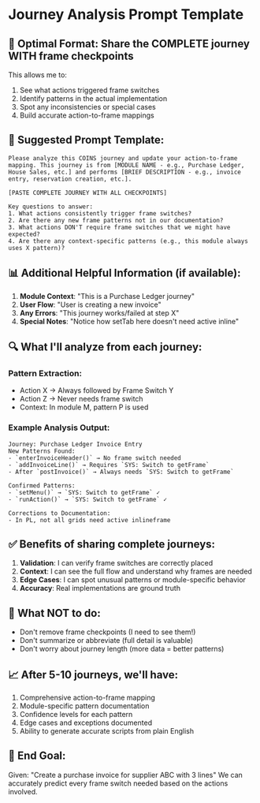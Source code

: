 # Journey Analysis Prompt Template

## 🎯 Optimal Format: Share the COMPLETE journey WITH frame checkpoints

This allows me to:
1. See what actions triggered frame switches
2. Identify patterns in the actual implementation
3. Spot any inconsistencies or special cases
4. Build accurate action-to-frame mappings

## 📝 Suggested Prompt Template:

```
Please analyze this COINS journey and update your action-to-frame mapping. This journey is from [MODULE NAME - e.g., Purchase Ledger, House Sales, etc.] and performs [BRIEF DESCRIPTION - e.g., invoice entry, reservation creation, etc.].

[PASTE COMPLETE JOURNEY WITH ALL CHECKPOINTS]

Key questions to answer:
1. What actions consistently trigger frame switches?
2. Are there any new frame patterns not in our documentation?
3. What actions DON'T require frame switches that we might have expected?
4. Are there any context-specific patterns (e.g., this module always uses X pattern)?
```

## 📊 Additional Helpful Information (if available):

1. **Module Context**: "This is a Purchase Ledger journey"
2. **User Flow**: "User is creating a new invoice"
3. **Any Errors**: "This journey works/failed at step X"
4. **Special Notes**: "Notice how setTab here doesn't need active inline"

## 🔍 What I'll analyze from each journey:

### Pattern Extraction:
- Action X → Always followed by Frame Switch Y
- Action Z → Never needs frame switch
- Context: In module M, pattern P is used

### Example Analysis Output:
```
Journey: Purchase Ledger Invoice Entry
New Patterns Found:
- `enterInvoiceHeader()` → No frame switch needed
- `addInvoiceLine()` → Requires `SYS: Switch to getFrame`
- After `postInvoice()` → Always needs `SYS: Switch to getFrame`

Confirmed Patterns:
- `setMenu()` → `SYS: Switch to getFrame` ✓
- `runAction()` → `SYS: Switch to getFrame` ✓

Corrections to Documentation:
- In PL, not all grids need active inlineframe
```

## ✅ Benefits of sharing complete journeys:

1. **Validation**: I can verify frame switches are correctly placed
2. **Context**: I can see the full flow and understand why frames are needed
3. **Edge Cases**: I can spot unusual patterns or module-specific behavior
4. **Accuracy**: Real implementations are ground truth

## 🚫 What NOT to do:

- Don't remove frame checkpoints (I need to see them!)
- Don't summarize or abbreviate (full detail is valuable)
- Don't worry about journey length (more data = better patterns)

## 📈 After 5-10 journeys, we'll have:

1. Comprehensive action-to-frame mapping
2. Module-specific pattern documentation
3. Confidence levels for each pattern
4. Edge cases and exceptions documented
5. Ability to generate accurate scripts from plain English

## 🎯 End Goal:

Given: "Create a purchase invoice for supplier ABC with 3 lines"
We can accurately predict every frame switch needed based on the actions involved.